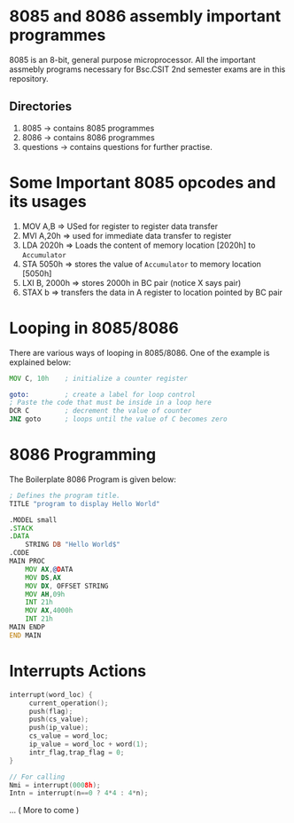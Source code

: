 # 8085 and 8086 assembly important programmes

8085 is an 8-bit, general purpose microprocessor. All the important assmebly programs necessary for Bsc.CSIT 
2nd semester exams are in this repository.

## Directories
1. 8085 -> contains 8085 programmes
2. 8086 -> contains 8086 programmes
3. questions -> contains questions for further practise.

# Some Important 8085 opcodes and its usages

1. MOV A,B   => USed for register to register data transfer
2. MVI A,20h => used for immediate data transfer to register
3. LDA 2020h => Loads the content of memory location [2020h] to `Accumulator`   
4. STA 5050h => stores the value of `Accumulator` to memory location [5050h]
5. LXI B, 2000h => stores 2000h in BC pair (notice X says pair)
6. STAX b   => transfers the data in A register to location pointed by BC pair 

# Looping in 8085/8086
There are various ways of looping in 8085/8086. One of the example is explained below:

```asm
MOV C, 10h    ; initialize a counter register

goto:         ; create a label for loop control
; Paste the code that must be inside in a loop here
DCR C         ; decrement the value of counter
JNZ goto      ; loops until the value of C becomes zero
```

# 8086 Programming
The Boilerplate 8086 Program is given below: 

```asm
; Defines the program title.
TITLE "program to display Hello World"

.MODEL small
.STACK
.DATA
    STRING DB "Hello World$"
.CODE
MAIN PROC
    MOV AX,@DATA
    MOV DS,AX
    MOV DX, OFFSET STRING
    MOV AH,09h
    INT 21h
    MOV AX,4000h
    INT 21h
MAIN ENDP
END MAIN
```

# Interrupts Actions 
```c
interrupt(word_loc) {
     current_operation();
     push(flag);
     push(cs_value);
     push(ip_value);
     cs_value = word_loc;
     ip_value = word_loc + word(1);
     intr_flag,trap_flag = 0;
}

// For calling
Nmi = interrupt(0008h);
Intn = interrupt(n==0 ? 4*4 : 4*n);
```

... ( More to come )
